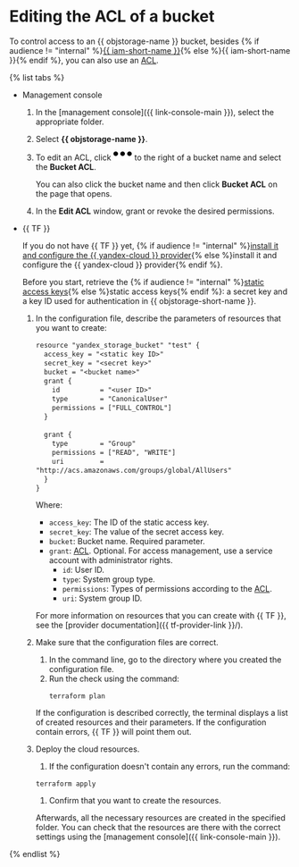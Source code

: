 # Editing the ACL of a bucket

To control access to an {{ objstorage-name }} bucket, besides {% if audience != "internal" %}[{{ iam-short-name }}](../../../iam/){% else %}{{ iam-short-name }}{% endif %}, you can also use an [ACL](../../concepts/acl.md).

{% list tabs %}

- Management console

   1. In the [management console]({{ link-console-main }}), select the appropriate folder.
   1. Select **{{ objstorage-name }}**.
   1. To edit an ACL, click ![image](../../../_assets/horizontal-ellipsis.svg) to the right of a bucket name and select the **Bucket ACL**.

      You can also click the bucket name and then click **Bucket ACL** on the page that opens.

   1. In the **Edit ACL** window, grant or revoke the desired permissions.

- {{ TF }}

   If you do not have {{ TF }} yet, {% if audience != "internal" %}[install it and configure the {{ yandex-cloud }} provider](../../../tutorials/infrastructure-management/terraform-quickstart.md#install-terraform){% else %}install it and configure the {{ yandex-cloud }} provider{% endif %}.

   Before you start, retrieve the {% if audience != "internal" %}[static access keys](../../../iam/operations/sa/create-access-key.md){% else %}static access keys{% endif %}: a secret key and a key ID used for authentication in {{ objstorage-short-name }}.

   1. In the configuration file, describe the parameters of resources that you want to create:

      ```
      resource "yandex_storage_bucket" "test" {
        access_key = "<static key ID>"
        secret_key = "<secret key>"
        bucket = "<bucket name>"
        grant {
          id          = "<user ID>"
          type        = "CanonicalUser"
          permissions = ["FULL_CONTROL"]
        }

        grant {
          type        = "Group"
          permissions = ["READ", "WRITE"]
          uri         = "http://acs.amazonaws.com/groups/global/AllUsers"
        }
      }
      ```

      Where:

      * `access_key`: The ID of the static access key.
      * `secret_key`: The value of the secret access key.
      * `bucket`: Bucket name. Required parameter.
      * `grant`: [ACL](../../concepts/acl.md). Optional. For access management, use a service account with administrator rights.
         * `id`: User ID.
         * `type`: System group type.
         * `permissions`: Types of permissions according to the [ACL](../../concepts/acl.md#permissions-types).
         * `uri`: System group ID.

      For more information on resources that you can create with {{ TF }}, see the [provider documentation]({{ tf-provider-link }}/).

   1. Make sure that the configuration files are correct.

      1. In the command line, go to the directory where you created the configuration file.
      1. Run the check using the command:
         ```
         terraform plan
         ```

      If the configuration is described correctly, the terminal displays a list of created resources and their parameters. If the configuration contain errors, {{ TF }} will point them out.

   1. Deploy the cloud resources.

      1. If the configuration doesn't contain any errors, run the command:
      ```
      terraform apply
      ```

      1. Confirm that you want to create the resources.

      Afterwards, all the necessary resources are created in the specified folder. You can check that the resources are there with the correct settings using the [management console]({{ link-console-main }}).

{% endlist %}
